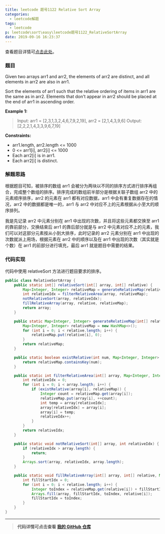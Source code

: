 ```yaml
---
title: leetcode 题号1122 Relative Sort Array
categories:
  - leetcode解题
tags:
  - leetcode
p: leetcode\sort\easy\leetcode题号1122_RelativeSortArray
date: 2019-09-16 16:23:37
---
```


查看题目详情可[点击此处](https://leetcode.com/problems/relative-sort-array/)。

### 题目

Given two arrays arr1 and arr2, the elements of arr2 are distinct, and all elements in arr2 are also in arr1.

Sort the elements of arr1 such that the relative ordering of items in arr1 are the same as in arr2.  Elements that don't appear in arr2 should be placed at the end of arr1 in ascending order. 

**Example 1:**

> Input: arr1 = [2,3,1,3,2,4,6,7,9,2,19], arr2 = [2,1,4,3,9,6]
Output: [2,2,2,1,4,3,3,9,6,7,19]
 
**Constraints:**

- arr1.length, arr2.length <= 1000
- 0 <= arr1[i], arr2[i] <= 1000
- Each arr2[i] is in arr1.
- Each arr2[i] is distinct.

### 解题思路

根据题目可知，被排序的数组 arr1 会被分为两块以不同的排序方式进行排序再组合，完成整个数组的排序。排序完成的数组前半部分是根据关联子数组 arr2 中的元素顺序排序，arr2 的元素在 arr1 都有对应数据，arr1 中会有重复数据存在的情况，arr2 中的数据都是唯一的，arr1 与 arr2 中对应不上的元素根据从小至大的顺序排列。

我是先记录 arr2 中元素分别在 arr1 中出现的次数，并且将这些元素都交换至 arr1 的靠前部分，交换结束后 arr1 的靠后部分就是与 arr2 中元素对应不上的元素，我们可以对这部分元素按从小到大排序，此时记录的 arr2 元素分别在 arr1 中出现的次数就派上用场，根据元素在 arr2 中的顺序以及在 arr1 中出现的次数（其实就是个数）在 arr1 的前部分进行填充，最后 arr1 就是题目中需要的结果。

### 代码实现

代码中使用 relativeSort 方法进行题目要求的排序。

```java
public class RelativeSortArray {
    public static int[] relativeSort(int[] array, int[] relative) {
        Map<Integer, Integer> relativeMap = generateRelativeMap(relative);
        int relativeIdx = filterRelativeArea(array, relativeMap);
        notRelativeSort(array, relativeIdx);
        fillRelativeArray(array, relative, relativeMap);
        return array;
    }

    public static Map<Integer, Integer> generateRelativeMap(int[] relative) {
        Map<Integer, Integer> relativeMap = new HashMap<>();
        for (int i = 0; i < relative.length; i++) {
            relativeMap.put(relative[i], 0);
        }
        return relativeMap;
    }

    public static boolean existRelative(int num, Map<Integer, Integer> relativeMap) {
        return relativeMap.containsKey(num);
    }

    public static int filterRelativeArea(int[] array, Map<Integer, Integer> relativeMap) {
        int relativeIdx = 0;
        for (int i = 0; i < array.length; i++) {
            if (existRelative(array[i], relativeMap)) {
                Integer count = relativeMap.get(array[i]);
                relativeMap.put(array[i], ++count);
                int temp = array[relativeIdx];
                array[relativeIdx] = array[i];
                array[i] = temp;
                relativeIdx++;
            }
        }
        return relativeIdx;
    }

    public static void notRelativeSort(int[] array, int relativeIdx) {
        if (relativeIdx > array.length) {
            return;
        }
        Arrays.sort(array, relativeIdx, array.length);
    }

    public static void fillRelativeArray(int[] array, int[] relative, Map<Integer, Integer> relativeMap) {
        int fillStartIdx = 0;
        for (int i = 0; i < relative.length; i++) {
            Integer toIndex = relativeMap.get(relative[i]) + fillStartIdx;
            Arrays.fill(array, fillStartIdx, toIndex, relative[i]);
            fillStartIdx = toIndex;
        }
    }
}
```

****
> **代码详情可点击查看 [我的 GitHub 仓库](https://github.com/CloneableX/leetcode/)**